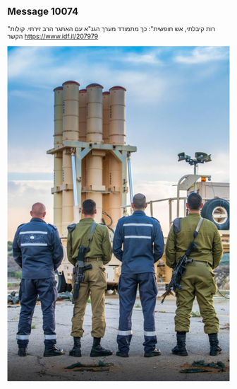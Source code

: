 ## Message 10074

"רות קיבלתי, אש חופשית":
כך מתמודד מערך הגנ"א עם האתגר הרב זירתי. קולות הקשר
https://www.idf.il/207979

![Photo](./10074/10074_photo.jpg)
